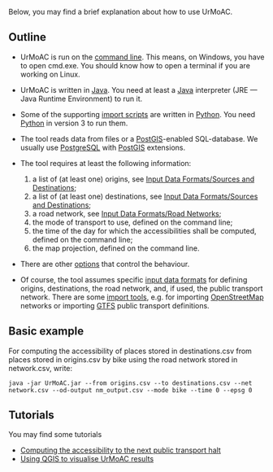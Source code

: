 Below, you may find a brief explanation about how to use UrMoAC.

## Outline

* UrMoAC is run on the [command line](https://en.wikipedia.org/wiki/Command-line_interface). This means, on Windows, you have to open cmd.exe. You should know how to open a terminal if you are working on Linux.
* UrMoAC is written in [Java](https://projects.eclipse.org/projects/adoptium.temurin). You need at least a [Java](https://projects.eclipse.org/projects/adoptium.temurin) interpreter (JRE &mdash; Java Runtime Environment) to run it.
* Some of the supporting [import scripts](ImportScripts) are written in [Python](https://www.python.org/). You need [Python](https://www.python.org/) in version 3 to run them.
* The tool reads data from files or a [PostGIS](https://postgis.net/)-enabled SQL-database. We usually use [PostgreSQL](https://www.postgresql.org/) with [PostGIS](https://postgis.net/) extensions.
* The tool requires at least the following information: 

    1. a list of (at least one) origins, see [Input Data Formats/Sources and Destinations](./InputDataFormats.md#origins-and-destinations);
    2. a list of (at least one) destinations, see [Input Data Formats/Sources and Destinations](./InputDataFormats.md#origins-and-destinations);
    3. a road network, see [Input Data Formats/Road Networks](./InputDataFormats.md#road-network);
    4. the mode of transport to use, defined on the command line;
    5. the time of the day for which the accessibilities shall be computed, defined on the command line;
    6. the map projection, defined on the command line.

* There are other [options](Options) that control the behaviour.
* Of course, the tool assumes specific [input data formats](InputDataFormats) for defining origins, destinations, the road network, and, if used, the public transport network. There are some [import tools](ImportTools), e.g. for importing [OpenStreetMap](https://www.openstreetmap.org) networks or importing [GTFS](https://gtfs.org/) public transport definitions.

## Basic example

For computing the accessibility of places stored in destinations.csv from places stored in origins.csv by bike using the road network stored in network.csv, write:

```console
java -jar UrMoAC.jar --from origins.csv --to destinations.csv --net network.csv --od-output nm_output.csv --mode bike --time 0 --epsg 0
```


## Tutorials
You may find some tutorials

* [Computing the accessibility to the next public transport halt](TutorialNextPTHalt)
* [Using QGIS to visualise UrMoAC results](TutorialQGISVisualisation)



